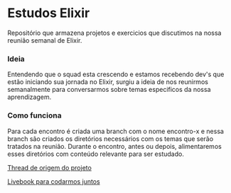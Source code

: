 # Estudos Elixir

Repositório que armazena projetos e exercicios que discutimos na nossa reunião semanal de Elixir.


### Ideia

Entendendo que o squad esta crescendo e estamos recebendo dev's que estão iniciando sua jornada no Elixir, surgiu a ideia de nos reunirmos semanalmente para conversarmos sobre temas especificos da nossa aprendizagem.

### Como funciona

Para cada encontro é criada uma branch com o nome encontro-x e nessa branch são criados os diretórios necessários com os temas que serão tratados na reunião.
Durante o encontro, antes ou depois, alimentaremos esses diretórios com conteúdo relevante para ser estudado.


[Thread de origem do projeto](https://betrybe.slack.com/archives/C01Q3PY8LLW/p1657170694862609)

[Livebook para codarmos juntos](https://dojo-elixir.fly.dev/)
